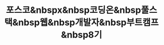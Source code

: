 ---
layout: tag-list
type: tag
title: 포스코&nbspx&nbsp코딩온&nbsp풀스택&nbsp웹&nbsp개발자&nbsp부트캠프&nbsp8기
slug: 포스코&nbspx&nbsp코딩온&nbsp풀스택&nbsp웹&nbsp개발자&nbsp부트캠프&nbsp8기
category: study
sidebar: false
order: 3
description: >
   포스코 x 코딩온 풀스택 웹 개발자 부트캠프 8기 회고록
---